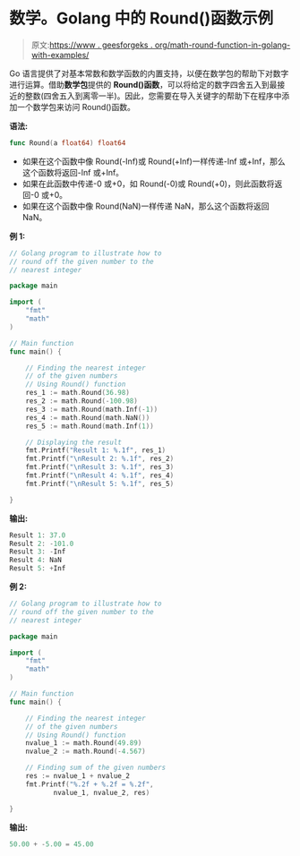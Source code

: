 # 数学。Golang 中的 Round()函数示例

> 原文:[https://www . geesforgeks . org/math-round-function-in-golang-with-examples/](https://www.geeksforgeeks.org/math-round-function-in-golang-with-examples/)

Go 语言提供了对基本常数和数学函数的内置支持，以便在数学包的帮助下对数字进行运算。借助**数学包**提供的 **Round()函数**，可以将给定的数字四舍五入到最接近的整数(四舍五入到离零一半)。因此，您需要在导入关键字的帮助下在程序中添加一个数学包来访问 Round()函数。

**语法:**

```go
func Round(a float64) float64
```

*   如果在这个函数中像 Round(-Inf)或 Round(+Inf)一样传递-Inf 或+Inf，那么这个函数将返回-Inf 或+Inf。
*   如果在此函数中传递-0 或+0，如 Round(-0)或 Round(+0)，则此函数将返回-0 或+0。
*   如果在这个函数中像 Round(NaN)一样传递 NaN，那么这个函数将返回 NaN。

**例 1:**

```go
// Golang program to illustrate how to
// round off the given number to the 
// nearest integer

package main

import (
    "fmt"
    "math"
)

// Main function
func main() {

    // Finding the nearest integer
    // of the given numbers
    // Using Round() function
    res_1 := math.Round(36.98)
    res_2 := math.Round(-100.98)
    res_3 := math.Round(math.Inf(-1))
    res_4 := math.Round(math.NaN())
    res_5 := math.Round(math.Inf(1))

    // Displaying the result
    fmt.Printf("Result 1: %.1f", res_1)
    fmt.Printf("\nResult 2: %.1f", res_2)
    fmt.Printf("\nResult 3: %.1f", res_3)
    fmt.Printf("\nResult 4: %.1f", res_4)
    fmt.Printf("\nResult 5: %.1f", res_5)

}
```

**输出:**

```go
Result 1: 37.0
Result 2: -101.0
Result 3: -Inf
Result 4: NaN
Result 5: +Inf

```

**例 2:**

```go
// Golang program to illustrate how to
// round off the given number to the
// nearest integer

package main

import (
    "fmt"
    "math"
)

// Main function
func main() {

    // Finding the nearest integer
    // of the given numbers
    // Using Round() function
    nvalue_1 := math.Round(49.89)
    nvalue_2 := math.Round(-4.567)

    // Finding sum of the given numbers
    res := nvalue_1 + nvalue_2
    fmt.Printf("%.2f + %.2f = %.2f",
           nvalue_1, nvalue_2, res)

}
```

**输出:**

```go
50.00 + -5.00 = 45.00
```